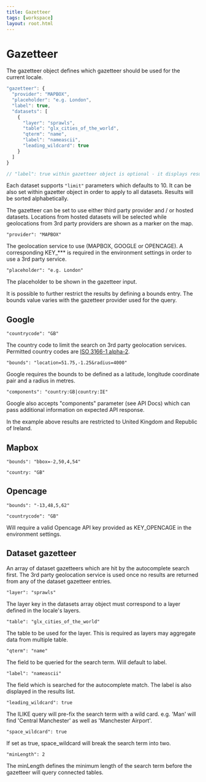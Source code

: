 ```yaml
---
title: Gazetteer
tags: [workspace]
layout: root.html
---
```


# Gazetteer

The gazetteer object defines which gazetteer should be used for the current locale.

```javascript
"gazetteer": {
  "provider": "MAPBOX",
  "placeholder": "e.g. London",
  "label": true,
  "datasets": [
    {
      "layer": "sprawls",
      "table": "glx_cities_of_the_world",
      "qterm": "name",
      "label": "nameascii",
      "leading_wildcard": true
    }
  ]
}

// "label": true within gazetteer object is optional - it displays result source and is useful in case of searching multiple datasets. 
```

Each dataset supports `"limit"` parameters which defaults to 10. It can be also set within gazetter object in order to apply to all datasets. Results will be sorted alphabetically.

The gazetteer can be set to use either third party provider and / or hosted datasets. Locations from hosted datasets will be selected while geolocations from 3rd party providers are shown as a marker on the map.

`"provider": "MAPBOX"`

The geolocation service to use \(MAPBOX, GOOGLE or OPENCAGE\). A corresponding KEY\_\*\*\* is required in the environment settings in order to use a 3rd party service.

`"placeholder": "e.g. London"`

The placeholder to be shown in the gazetteer input.

It is possible to further restrict the results by defining a bounds entry. The bounds value varies with the gazetteer provider used for the query.

## Google

`"countrycode": "GB"`

The country code to limit the search on 3rd party geolocation services. Permitted country codes are [ISO 3166-1 alpha-2](https://en.wikipedia.org/wiki/ISO_3166-1_alpha-2).

`"bounds": "location=51.75,-1.25&radius=4000"`

Google requires the bounds to be defined as a latitude, longitude coordinate pair and a radius in metres.

`"components": "country:GB|country:IE"`

Google also accepts "components" parameter (see API Docs) which can pass additional information on expected API response.

In the example above results are restricted to United Kingdom and Republic of Ireland.

## Mapbox

`"bounds": "bbox=-2,50,4,54"`

`"country: "GB"`

## Opencage

`"bounds": "-13,48,5,62"`

`"countrycode": "GB"`

Will require a valid Opencage API key provided as KEY_OPENCAGE in the environment settings.

## Dataset gazetteer

An array of dataset gazetteers which are hit by the autocomplete search first. The 3rd party geolocation service is used once no results are returned from any of the dataset gazetteer entries.

`"layer": "sprawls"`

The layer key in the datasets array object must correspond to a layer defined in the locale's layers.

`"table": "glx_cities_of_the_world"`

The table to be used for the layer. This is required as layers may aggregate data from multiple table.

`"qterm": "name"`

The field to be queried for the search term. Will default to label.

`"label": "nameascii"`

The field which is searched for the autocomplete match. The label is also displayed in the results list.

`"leading_wildcard": true`

The ILIKE query will pre-fix the search term with a wild card. e.g. 'Man' will find 'Central Manchester' as well as 'Manchester Airport'.

`"space_wildcard": true`

If set as true, space_wildcard will break the search term into two.

`"minLength": 2`

The minLength defines the minimum length of the search term before the gazetteer will query connected tables.
